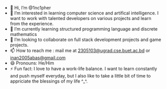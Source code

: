 - 👋 Hi, I’m @1nc1pher
- 👀 I’m interested in learning computer science and artifical intelligence. I want to work with talented developers on various projects and learn from the experience.
- 🌱 I’m currently learning structured programming language and discrete mathematics
- 💞️ I’m looking to collaborate on full stack development projects and game projects.
- 📫 How to reach me : mail me at 2305103@ugrad.cse.buet.ac.bd or inan2005abas@gmail.com
- 😄 Pronouns: He/Him
- ⚡ Fun fact: I love to have a work-life balance. I want to learn constantly and push myself everyday, but I also like to take a little bit of time to appriciate the blessings of my life ^_^.

<!---
1nc1pher/1nc1pher is a ✨ special ✨ repository because its `README.md` (this file) appears on your GitHub profile.
You can click the Preview link to take a look at your changes.
--->
